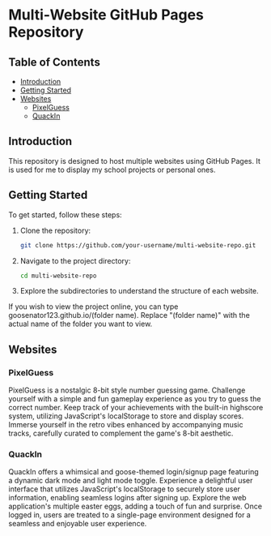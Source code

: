 # Multi-Website GitHub Pages Repository

## Table of Contents

- [Introduction](#introduction)
- [Getting Started](#getting-started)
- [Websites](#websites)
  - [PixelGuess](#PixelGuess)
  - [QuackIn](#QuackIn)

## Introduction

This repository is designed to host multiple websites using GitHub Pages. It is used for me to display my school projects or personal ones.

## Getting Started

To get started, follow these steps:

1. Clone the repository:

    ```bash
    git clone https://github.com/your-username/multi-website-repo.git
    ```

2. Navigate to the project directory:

    ```bash
    cd multi-website-repo
    ```

3. Explore the subdirectories to understand the structure of each website.

If you wish to view the project online, you can type goosenator123.github.io/(folder name). Replace "(folder name)" with the actual name of the folder you want to view.

## Websites

### PixelGuess

PixelGuess is a nostalgic 8-bit style number guessing game. Challenge yourself with a simple and fun gameplay experience as you try to guess the correct number. Keep track of your achievements with the built-in highscore system, utilizing JavaScript's localStorage to store and display scores. Immerse yourself in the retro vibes enhanced by accompanying music tracks, carefully curated to complement the game's 8-bit aesthetic.

### QuackIn

QuackIn offers a whimsical and goose-themed login/signup page featuring a dynamic dark mode and light mode toggle. Experience a delightful user interface that utilizes JavaScript's localStorage to securely store user information, enabling seamless logins after signing up. Explore the web application's multiple easter eggs, adding a touch of fun and surprise. Once logged in, users are treated to a single-page environment designed for a seamless and enjoyable user experience.

